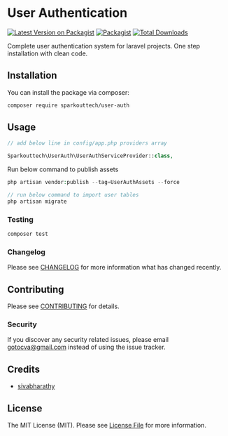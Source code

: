 # User Authentication

[![Latest Version on Packagist](https://img.shields.io/packagist/v/sparkouttech/user-auth.svg?style=flat-square)](https://packagist.org/packages/sparkouttech/user-auth)
[![Packagist](https://img.shields.io/packagist/l/sparkouttech/user-auth.svg)](https://packagist.org/packages/sparkouttech/user-auth) 
[![Total Downloads](https://img.shields.io/packagist/dt/sparkouttech/user-auth.svg?style=flat-square)](https://packagist.org/packages/sparkouttech/user-auth)

Complete user authentication system for laravel projects. One step installation with clean code.

## Installation

You can install the package via composer:

```bash
composer require sparkouttech/user-auth
```

## Usage

```php
// add below line in config/app.php providers array

Sparkouttech\UserAuth\UserAuthServiceProvider::class,
```

Run below command to publish assets 
```php
php artisan vendor:publish --tag=UserAuthAssets --force
```


```php
// run below command to import user tables 
php artisan migrate
```

### Testing

```bash
composer test
```

### Changelog

Please see [CHANGELOG](CHANGELOG.md) for more information what has changed recently.

## Contributing

Please see [CONTRIBUTING](CONTRIBUTING.md) for details.

### Security

If you discover any security related issues, please email gotocva@gmail.com instead of using the issue tracker.

## Credits

-   [sivabharathy](https://github.com/gotocva)

## License

The MIT License (MIT). Please see [License File](LICENSE.md) for more information.

